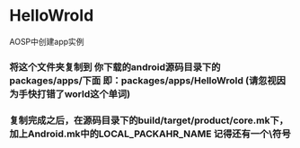 # HelloWrold
AOSP中创建app实例
### 将这个文件夹复制到 你下载的android源码目录下的 packages/apps/下面 即：packages/apps/HelloWrold   (请忽视因为手快打错了world这个单词)

### 复制完成之后，在源码目录下的build/target/product/core.mk下，加上Android.mk中的LOCAL_PACKAHR_NAME 记得还有一个\符号
